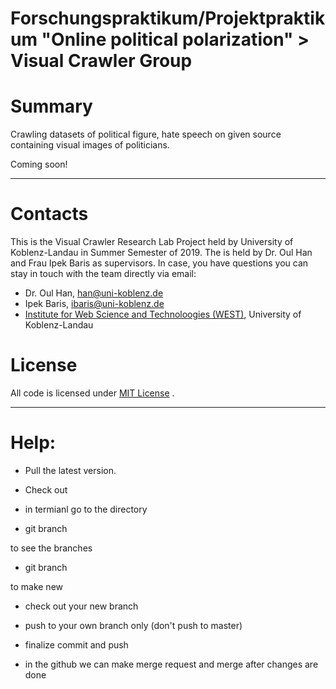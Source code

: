 # Forschungspraktikum/Projektpraktikum "Online political polarization" > Visual Crawler Group

# Summary

Crawling datasets of political figure, hate speech on given source containing visual images of politicians.


Coming soon!

--------------------------------------------------------------------------------------------------------------------------------

# Contacts
This is the Visual Crawler Research Lab Project held by University of Koblenz-Landau in Summer Semester of 2019. The is held by Dr. Oul Han and Frau Ipek Baris as supervisors. In case, you have questions you can stay in touch with the team directly via email:

* Dr. Oul Han, han@uni-koblenz.de
* Ipek Baris, ibaris@uni-koblenz.de
* [Institute for Web Science and Technoloogies (WEST)](https://west.uni-koblenz.de), University of Koblenz-Landau

# License
All code is licensed under [MIT License](https://opensource.org/licenses/MIT) .


--------------------------------------------------------------------------------------------------------------------------------

# Help:

- Pull the latest version.

- Check out
 
- in termianl go to the directory

- git branch
 
to see the branches

- git branch <name of your new branch>

to make new

- check out your new branch

- push to your own branch only (don't push to master)

- finalize commit and push

- in the github we can make merge request and merge after changes are done
 
